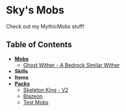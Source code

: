 # Sky's Mobs
Check out my MythicMobs stuff!

## Table of Contents
- [**Mobs**](https://github.com/SkyKiller6363/Skys-Mobs/tree/main/Mobs)
  - [Ghost Wither - A Bedrock Similar Wither](https://github.com/SkyKiller6363/Skys-Mobs/blob/main/Mobs/GhostWither_Mob.yml)
- **Skills**
- **Items**
- [**Packs**](https://github.com/SkyKiller6363/Skys-Mobs/tree/main/Packs)
  - [Skeleton King - V2](https://github.com/SkyKiller6363/Skys-Mobs/tree/main/Packs/SkeletonKingV2)
  - [Blazeon](https://github.com/SkyKiller6363/Skys-Mobs/tree/main/Packs/Blazeon)
  - [Test Mobs](https://github.com/SkyKiller6363/Skys-Mobs/tree/main/Packs/TestMobs)
